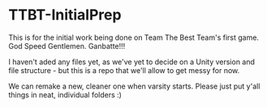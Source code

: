 # TTBT-InitialPrep
This is for the initial work being done on Team The Best Team's first game. God Speed Gentlemen. Ganbatte!!!

I haven't aded any files yet, as we've yet to decide on a Unity version and file structure - but this is a repo that we'll allow to get messy for now.

We can remake a new, cleaner one when varsity starts. Please just put y'all things in neat, individual folders :)
